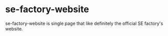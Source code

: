 # se-factory-website
se-factory-website is single page that like definitely the official SE factory's website.
